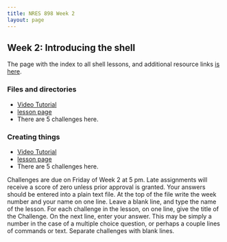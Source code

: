```yaml
---
title: NRES 898 Week 2
layout: page
---
```

## Week 2: Introducing the shell

The page with the index to all shell lessons, and additional resource links
[is here](http://swcarpentry.github.io/shell-novice/).

### Files and directories

* [Video Tutorial](https://youtu.be/rrOk_m2yIbM)
* [lesson page](http://swcarpentry.github.io/shell-novice/01-filedir.html)
* There are 5 challenges here.

### Creating things

* [Video Tutorial](https://youtu.be/48cPJKXzF7c)
* [lesson page](http://swcarpentry.github.io/shell-novice/02-create.html)
* There are 5 challenges here. 

Challenges are due on Friday of Week 2 at 5 pm. Late assignments will receive 
a score of zero unless prior approval is granted. Your answers should be 
entered into a plain text file. At the top of the file write 
the week number and your name on one line. Leave a blank line, and type the 
name of the lesson. For each challenge in the lesson, on one line, give the 
title of the Challenge. On the next line, enter your answer. This may be 
simply a number in the case of a multiple choice question, or perhaps a couple 
lines of commands or text. Separate challenges with blank lines.